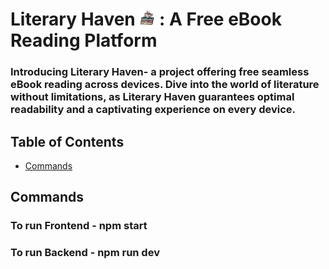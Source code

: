 # Literary Haven <img src="Screenshots/Logo.png" alt="Project Logo" width="25"> : A Free eBook Reading Platform

### Introducing Literary Haven- a project offering free seamless eBook reading across devices. Dive into the world of literature without limitations, as Literary Haven guarantees optimal readability and a captivating experience on every device.

## Table of Contents
* [Commands](#commands)


## Commands
### To run Frontend - npm start
### To run Backend - npm run dev






